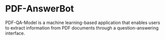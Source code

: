# PDF-AnswerBot
PDF-QA-Model is a machine learning-based application that enables users to extract information from PDF documents through a question-answering interface.

